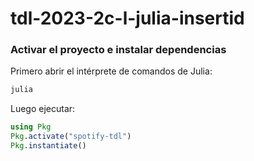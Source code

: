 # tdl-2023-2c-l-julia-insertid


### Activar el proyecto e instalar dependencias

Primero abrir el intérprete de comandos de Julia:

```bash
julia
```

Luego ejecutar:

```julia
using Pkg
Pkg.activate("spotify-tdl")
Pkg.instantiate()
```
